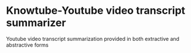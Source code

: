 # Knowtube-Youtube video transcript summarizer

Youtube video transcript summarization provided in both extractive and abstractive forms
